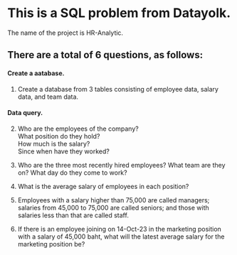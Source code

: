 # This is a SQL problem from Datayolk.
The name of the project is HR-Analytic.

## There are a total of 6 questions, as follows:
  #### Create a aatabase.
  1. Create a database from 3 tables consisting of employee data, salary data, and team data.
  #### Data query.
  2. Who are the employees of the company?   
     What position do they hold?   
     How much is the salary?   
     Since when have they worked?  
      
  3. Who are the three most recently hired employees? What team are they on? What day do they come to work?  
    
  4. What is the average salary of employees in each position?  
    
  5. Employees with a salary higher than 75,000 are called managers; salaries from 45,000 to 75,000 are called seniors; and those with salaries less than that are called staff.  
    
  6. If there is an employee joining on 14-Oct-23 in the marketing position with a salary of 45,000 baht, what will the latest average salary for the marketing position be?  
